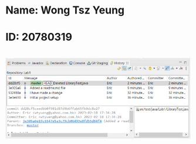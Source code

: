 # Name: Wong Tsz Yeung
# ID: 20780319
# ![alt text](https://github.com/wtyEric/comp3111-lab1-2023s/blob/master/photo.png)
